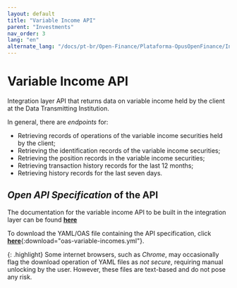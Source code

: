```yaml
---
layout: default
title: "Variable Income API"
parent: "Investments"
nav_order: 3
lang: "en"
alternate_lang: "/docs/pt-br/Open-Finance/Plataforma-OpusOpenFinance/Integração/dados-investimentos/dados-renda-variavel/"
---
```


# Variable Income API

Integration layer API that returns data on variable income held by the client at the Data Transmitting Institution.

In general, there are *endpoints* for:

- Retrieving records of operations of the variable income securities held by the client;
- Retrieving the identification records of the variable income securities;
- Retrieving the position records in the variable income securities;
- Retrieving transaction history records for the last 12 months;
- Retrieving history records for the last seven days.

## *Open API Specification* of the API

The documentation for the variable income API to be built in the integration layer can be found [**here**][API-Variable-Income]

To download the YAML/OAS file containing the API specification, click [**here**](../../apis/dados-investimento/oas-variable-incomes.yml){:download="oas-variable-incomes.yml"}.

{: .highlight}
Some internet browsers, such as *Chrome*, may occasionally flag the download operation of YAML files as *not secure*, requiring manual unlocking by the user. However, these files are text-based and do not pose any risk.

[API-Variable-Income]: ../../../../../swagger-ui/index.html?api=en-data-variable-incomes
